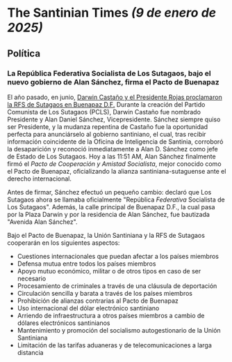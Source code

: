 # The Santinian Times _(9 de enero de 2025)_

## Política

### La República Federativa Socialista de Los Sutagaos, bajo el nuevo gobierno de Alan Sánchez, firma el Pacto de Buenapaz

El año pasado, en junio, [Darwin Castaño y el Presidente Rojas proclamaron la RFS de Sutagaos en Buenapaz D.F.](../../2024/06/times_06-02-2024.md#darwin-castaño-proclamó-la-república-federal-socialista-de-los-sutagaos-tras-visita-del-presidente-rojas)
Durante la creación del Partido Comunista de Los Sutagaos (PCLS), Darwin Castaño fue nombrado Presidente y Alan Daniel Sánchez,
Vicepresidente. Sánchez siempre quiso ser Presidente, y la mudanza repentina de Castaño fue la oportunidad perfecta para
anunciárselo al gobierno santiniano, el cual, tras recibir información coincidente de la Oficina de Inteligencia de Santinia,
corroboró la desaparición y reconoció inmediatamente a Alan D. Sánchez como jefe de Estado de Los Sutagaos. Hoy a las 11:51
AM, Alan Sánchez finalmente firmó el _Pacto de Cooperación y Amistad Socialista_, mejor conocido como el Pacto de Buenapaz,
oficializando la alianza santiniana-sutaguense ante el derecho internacional.

Antes de firmar, Sánchez efectuó un pequeño cambio: declaró que Los Sutagaos ahora se llamaba
oficialmente "República _Federativa_ Socialista de Los Sutagaos". Además, la calle principal de Buenapaz D.F., la cual
pasa por la Plaza Darwin y por la residencia de Alan Sánchez, fue bautizada "Avenida Alan Sánchez".

Bajo el Pacto de Buenapaz, la Unión Santiniana y la RFS de Sutagaos cooperarán en los siguientes aspectos:

* Cuestiones internacionales que puedan afectar a los países miembros
* Defensa mutua entre todos los países miembros
* Apoyo mutuo económico, militar o de otros tipos en caso de ser necesario
* Procesamiento de criminales a través de una cláusula de deportación
* Circulación sencilla y barata a través de los países miembros
* Prohibición de alianzas contrarias al Pacto de Buenapaz
* Uso internacional del dólar electrónico santiniano
* Arriendo de infraestructura a otros países miembros a cambio de dólares electrónicos santinianos
* Mantenimiento y promoción del socialismo autogestionario de la Unión Santiniana
* Limitación de las tarifas aduaneras y de telecomunicaciones a larga distancia
